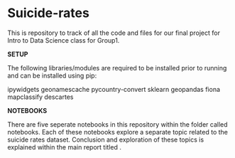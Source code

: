 # Suicide-rates
This is repository to track of all the code and files for our final project for Intro to Data Science class for Group1.

<b>SETUP</b>

The following libraries/modules are required to be installed prior to running and can be installed using pip:

ipywidgets
geonamescache
pycountry-convert
sklearn
geopandas 
fiona
mapclassify
descartes

<b>NOTEBOOKS</b>

There are five seperate notebooks in this repository within the folder called notebooks. Each of these notebooks explore a separate topic related to the suicide rates dataset. Conclusion and exploration of these topics is explained within the main report titled .

